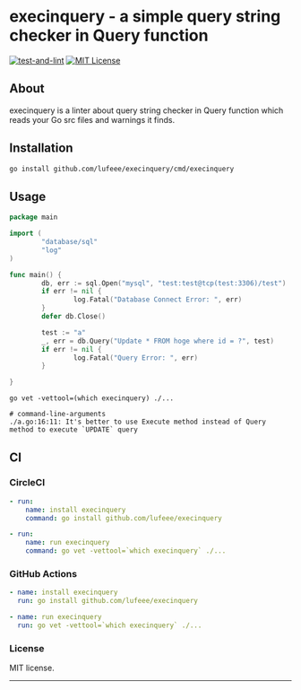# execinquery - a simple query string checker in Query function
[![test-and-lint](https://github.com/lufeee/execinquery/actions/workflows/go.yml/badge.svg?branch=main)](https://github.com/lufeee/execinquery/actions/workflows/go.yml)
[![MIT License](http://img.shields.io/badge/license-MIT-blue.svg?style=flat)](LICENSE)
## About

execinquery is a linter about query string checker in Query function which reads your Go src files and
warnings it finds.

## Installation

```sh
go install github.com/lufeee/execinquery/cmd/execinquery
```

## Usage
```go
package main

import (
        "database/sql"
        "log"
)

func main() {
        db, err := sql.Open("mysql", "test:test@tcp(test:3306)/test")
        if err != nil {
                log.Fatal("Database Connect Error: ", err)
        }
        defer db.Close()

        test := "a"
        _, err = db.Query("Update * FROM hoge where id = ?", test)
        if err != nil {
                log.Fatal("Query Error: ", err)
        }

}
```

```console
go vet -vettool=(which execinquery) ./...

# command-line-arguments
./a.go:16:11: It's better to use Execute method instead of Query method to execute `UPDATE` query
```

## CI

### CircleCI

```yaml
- run:
    name: install execinquery
    command: go install github.com/lufeee/execinquery

- run:
    name: run execinquery
    command: go vet -vettool=`which execinquery` ./...
```

### GitHub Actions

```yaml
- name: install execinquery
  run: go install github.com/lufeee/execinquery

- name: run execinquery
  run: go vet -vettool=`which execinquery` ./...
```

### License 

MIT license.

<hr>
